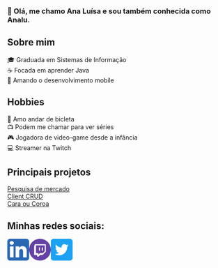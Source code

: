 ### 👋 Olá, me chamo Ana Luísa e sou também conhecida como Analu.

## Sobre mim
🎓 Graduada em Sistemas de Informação  
☕ Focada em aprender Java  
📱 Amando o desenvolvimento mobile

## Hobbies
🚴 Amo andar de bicleta  
📺 Podem me chamar para ver séries  
🎮 Jogadora de video-game desde a infância  
💻 Streamer na Twitch  

## Principais projetos
[Pesquisa de mercado](https://github.com/analudias/sds1-pesquisa)  
[Client CRUD](https://github.com/analudias/ds-client)  
[Cara ou Coroa](https://github.com/analudias/app-cara-coroa)  

## Minhas redes sociais:
[<img align="left" src="https://github.com/analudias/analudias/blob/master/images/linkedin-icon.png?raw=true" alt="linkedin" width="50px"/>](https://www.linkedin.com/in/analudiastech/)

[<img align="left" src="https://github.com/analudias/analudias/blob/master/images/twitch-icon.png?raw=true" alt="twitch" width="50px"/>](https://www.twitch.tv/purplepizza92)

[<img align="left" src="https://github.com/analudias/analudias/blob/master/images/twitter-icon.png?raw=true" alt="linkedin" width="50px"/>](https://twitter.com/_analudias)
